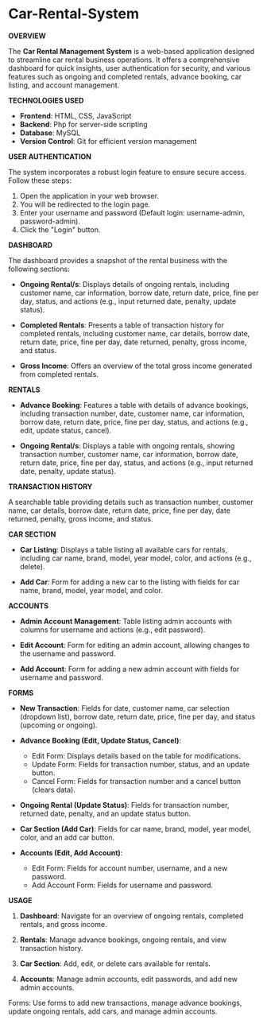 # Car-Rental-System
**OVERVIEW**

The **Car Rental Management System** is a web-based application designed to streamline car rental business operations. It offers a comprehensive dashboard for quick insights, user authentication for security, and various features such as ongoing and completed rentals, advance booking, car listing, and account management.

**TECHNOLOGIES USED**

- **Frontend**: HTML, CSS, JavaScript
- **Backend**: Php for server-side scripting
- **Database**: MySQL
- **Version Control**: Git for efficient version management

**USER AUTHENTICATION**

The system incorporates a robust login feature to ensure secure access. Follow these steps:

1. Open the application in your web browser.
2. You will be redirected to the login page.
3. Enter your username and password (Default login: username-admin, password-admin).
4. Click the "Login" button.

**DASHBOARD**

The dashboard provides a snapshot of the rental business with the following sections:

- **Ongoing Rental/s**: Displays details of ongoing rentals, including customer name, car information, borrow date, return date, price, fine per day, status, and actions (e.g., input returned date, penalty, update status).

- **Completed Rentals**: Presents a table of transaction history for completed rentals, including customer name, car details, borrow date, return date, price, fine per day, date returned, penalty, gross income, and status.

- **Gross Income**: Offers an overview of the total gross income generated from completed rentals.

**RENTALS**

- **Advance Booking**: Features a table with details of advance bookings, including transaction number, date, customer name, car information, borrow date, return date, price, fine per day, status, and actions (e.g., edit, update status, cancel).

- **Ongoing Rental/s**: Displays a table with ongoing rentals, showing transaction number, customer name, car information, borrow date, return date, price, fine per day, status, and actions (e.g., input returned date, penalty, update status).

 **TRANSACTION HISTORY** 
 
 A searchable table providing details such as transaction number, customer name, car details, borrow date, return date, price, fine per day, date returned, penalty, gross income, and status.

**CAR SECTION**

- **Car Listing**: Displays a table listing all available cars for rentals, including car name, brand, model, year model, color, and actions (e.g., delete).

- **Add Car**: Form for adding a new car to the listing with fields for car name, brand, model, year model, and color.

**ACCOUNTS**

- **Admin Account Management**: Table listing admin accounts with columns for username and actions (e.g., edit password).

- **Edit Account**: Form for editing an admin account, allowing changes to the username and password.

- **Add Account**: Form for adding a new admin account with fields for username and password.

**FORMS**

- **New Transaction**: Fields for date, customer name, car selection (dropdown list), borrow date, return date, price, fine per day, and status (upcoming or ongoing).

- **Advance Booking (Edit, Update Status, Cancel)**:
  - Edit Form: Displays details based on the table for modifications.
  - Update Form: Fields for transaction number, status, and an update button.
  - Cancel Form: Fields for transaction number and a cancel button (clears data).

- **Ongoing Rental (Update Status)**: Fields for transaction number, returned date, penalty, and an update status button.

- **Car Section (Add Car)**: Fields for car name, brand, model, year model, color, and an add car button.

- **Accounts (Edit, Add Account)**:
  - Edit Form: Fields for account number, username, and a new password.
  - Add Account Form: Fields for username and password.

**USAGE**

1. **Dashboard**: Navigate for an overview of ongoing rentals, completed rentals, and gross income.

2. **Rentals**: Manage advance bookings, ongoing rentals, and view transaction history.

3. **Car Section**: Add, edit, or delete cars available for rentals.

4. **Accounts**: Manage admin accounts, edit passwords, and add new admin accounts.

Forms: Use forms to add new transactions, manage advance bookings, update ongoing rentals, add cars, and manage admin accounts.


